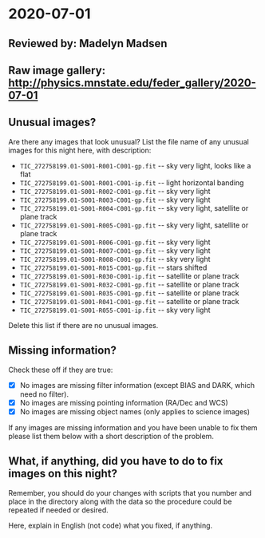 # 2020-07-01

## Reviewed by:   Madelyn Madsen

## Raw image gallery: http://physics.mnstate.edu/feder_gallery/2020-07-01

## Unusual images?

Are there any images that look unusual? List the file name of any unusual images for this night here, with description:

+ `TIC_272758199.01-S001-R001-C001-gp.fit` -- sky very light, looks like a flat
+ `TIC_272758199.01-S001-R001-C001-ip.fit` -- light horizontal banding
+ `TIC_272758199.01-S001-R002-C001-gp.fit` -- sky very light
+ `TIC_272758199.01-S001-R003-C001-gp.fit` -- sky very light
+ `TIC_272758199.01-S001-R004-C001-gp.fit` -- sky very light, satellite or plane track
+ `TIC_272758199.01-S001-R005-C001-gp.fit` -- sky very light, satellite or plane track
+ `TIC_272758199.01-S001-R006-C001-gp.fit` -- sky very light
+ `TIC_272758199.01-S001-R007-C001-gp.fit` -- sky very light
+ `TIC_272758199.01-S001-R008-C001-gp.fit` -- sky very light
+ `TIC_272758199.01-S001-R015-C001-gp.fit` -- stars shifted 
+ `TIC_272758199.01-S001-R030-C001-ip.fit` -- satellite or plane track
+ `TIC_272758199.01-S001-R032-C001-gp.fit` -- satellite or plane track
+ `TIC_272758199.01-S001-R035-C001-gp.fit` -- satellite or plane track
+ `TIC_272758199.01-S001-R041-C001-gp.fit` -- satellite or plane track
+ `TIC_272758199.01-S001-R055-C001-ip.fit` -- sky very light

Delete this list if there are no unusual images.

## Missing information?

Check these off if they are true:

- [x] No images are missing filter information (except BIAS and DARK, which need no filter).
- [x] No images are missing pointing information (RA/Dec and WCS)
- [x] No images are missing object names (only applies to science images)

If any images are missing information and you have been unable to fix them please list
them below with a short description of the problem.


## What, if anything, did you have to do to fix images on this night?

Remember, you should do your changes with scripts that you number and place in the
directory along with the data so the procedure could be repeated if needed or
desired.

Here, explain in English (not code) what you fixed, if anything.
